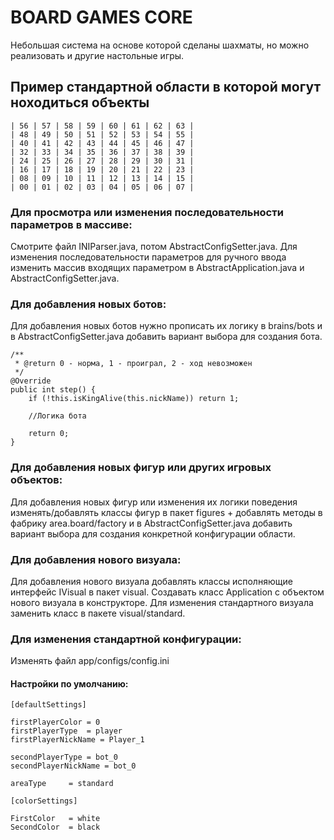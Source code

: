 # BOARD GAMES CORE
Небольшая система на основе которой сделаны шахматы, но можно реализовать и другие настольные игры.

## Пример стандартной области в которой могут ноходиться объекты
        
    | 56 | 57 | 58 | 59 | 60 | 61 | 62 | 63 |
    | 48 | 49 | 50 | 51 | 52 | 53 | 54 | 55 |
    | 40 | 41 | 42 | 43 | 44 | 45 | 46 | 47 |
    | 32 | 33 | 34 | 35 | 36 | 37 | 38 | 39 |
    | 24 | 25 | 26 | 27 | 28 | 29 | 30 | 31 |
    | 16 | 17 | 18 | 19 | 20 | 21 | 22 | 23 |
    | 08 | 09 | 10 | 11 | 12 | 13 | 14 | 15 |
    | 00 | 01 | 02 | 03 | 04 | 05 | 06 | 07 |

### Для просмотра или изменения последовательности параметров в массиве:
Смотрите файл INIParser.java, потом AbstractConfigSetter.java.
Для изменения последовательности параметров для ручного ввода изменить массив входящих параметром в AbstractApplication.java и AbstractConfigSetter.java. 

### Для добавления новых ботов: 
 Для добавления новых ботов нужно прописать их логику в brains/bots и 
 в AbstractConfigSetter.java добавить вариант выбора для создания бота.

    /**
     * @return 0 - норма, 1 - проиграл, 2 - ход невозможен
     */
    @Override
    public int step() {
        if (!this.isKingAlive(this.nickName)) return 1;
        
        //Логика бота 
        
        return 0; 
    }
   
### Для добавления новых фигур или других игровых объектов:
 Для добавления новых фигур или изменения их логики поведения
 изменять/добавлять классы фигур в пакет figures + добавлять методы
 в фабрику area.board/factory и в AbstractConfigSetter.java добавить вариант выбора для 
 создания конкретной конфигурации области.

 ### Для добавления нового визуала:
  Для добавления нового визуала добавлять классы исполняющие интерфейс IVisual в пакет visual. Создавать класс 
  Application с объектом нового визуала в конструкторе.
  Для изменения стандартного визуала заменить класс в пакете visual/standard. 

 ### Для изменения стандартной конфигурации:
 Изменять файл app/configs/config.ini

#### Настройки по умолчанию:

    [defaultSettings]
   
    firstPlayerColor = 0
    firstPlayerType  = player
    firstPlayerNickName = Player_1
   
    secondPlayerType = bot_0
    secondPlayerNickName = bot_0

    areaType     = standard

    [colorSettings]
   
    FirstColor   = white
    SecondColor  = black
   


